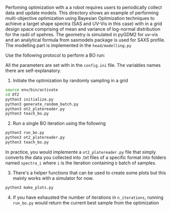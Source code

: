Perfoming optimization with a a robot requires users to periodically collect data and update models.
This directory shows an example of performing multi-objective optimization using Bayesian Opitmization techniques to achieve a target shape spectra (SAS and UV-Vis in this case) with in a grid design space comprising of mean and variance of log-normal distribution for the radii of spehres.
The geometry is simulated in pyGDM2 for uv-vis and an analytical formula from sasmodels package is used for SAXS profile. 
The modelling part is implemented in the `head/modelling.py`

Use the following protocol to perform a BO run:

All the parameters are set with in the `config.ini` file. The variables names there are self-explanatory.


1. Initiate the optimization by randomly sampling in a grid
```bash
source env/bin/activate
cd OT2
python3 initialize.py
python3 generate_random_batch.py
python3 ot2_platereader.py
python3 teach_bo.py
```
2. Run a single BO iteration using the following
```bash
python3 run_bo.py
python3 ot2_platereader.py 
python3 teach_bo.py

```

In practice, you would implemente a `ot2_platereader.py` file that simply converts the data you collected into .txt files of a specific format into folders named `spectra_i` where `i` is the iteration containing `b` batch of samples. 

3. There's a helper functions that can be used to create some plots but this mainly works with a simulator for now.
```bash
python3 make_plots.py

```

4. If you have exhausted the number of iterations in `n_iterations`, running `run_bo.py` would return the current best sample from the optimization